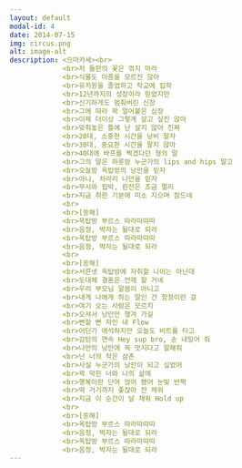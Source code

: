 ```yaml
---
layout: default
modal-id: 4
date: 2014-07-15
img: circus.png
alt: image-alt
description: <으마카세><br>
             <br>저 들판의 꽃은 꺾지 마라
             <br>식물도 아픔을 모르진 않아
             <br>유치원을 졸업하고 학교에 입학
             <br>12년까지의 성장이라 믿었지만
             <br>신기하게도 멈춰버린 신장
             <br>그에 따라 꽉 얼어붙은 심장
             <br>이제 더이상 그렇게 살고 싶진 않아
             <br>맞춰놓은 틀에 난 살지 않아 진짜
             <br>20대, 소중한 시간을 낭비 말자
             <br>30대, 중요한 시간을 팔지 않아
             <br>40대에 바프를 찍겠다던 형의 말
             <br>그의 말은 하룻밤 누군가의 lips and hips 말고
             <br>오늘밤 옥탑방의 낭만을 믿자
             <br>아니, 차라리 나만을 믿자
             <br>무시와 핍박, 핀잔은 조금 멀리
             <br>지금 취한 기분에 미소 지으며 잠드네
             <br>
             <br>[쏭해]
             <br>옥탑방 부르스 따라따따따
             <br>음정, 박자는 될대로 되라
             <br>옥탑방 부르스 따라따따따
             <br>음정, 박자는 될대로 되라
             <br>
             <br>[쏭해]
             <br>서른넷 옥탑방에 자취할 나이는 아닌데
             <br>도대체 결혼은 언제 할 거녜
             <br>우리 부모님 말씀이 아니고
             <br>내게 나에게 하는 말인 건 함정이란 걸
             <br>여기 오는 사람은 모르지
             <br>오셔서 낭만만 챙겨 가길
             <br>뻔할 뻔 자인 내 Flow
             <br>어딘가 애석하지만 오늘도 비트를 타고
             <br>감탄의 연속 Hey sup bro, 손 내밀어 줘
             <br>나만의 낭만에 꼭 멋지다고 말해줘
             <br>난 너의 작은 삼촌
             <br>사실 누군가의 낭만이 되고 싶었어
             <br>꽉 막힌 너와 나의 삶에
             <br>행복이란 단어 얹어 됐어 눈빛 반짝
             <br>딱 거기까지 좋잖아 잔 채워
             <br>지금 이 순간이 날 채워 Hold up
             <br>
             <br>[쏭해]
             <br>옥탑방 부르스 따라따따따
             <br>음정, 박자는 될대로 되라
             <br>옥탑방 부르스 따라따따따
             <br>음정, 박자는 될대로 되라
---
```

